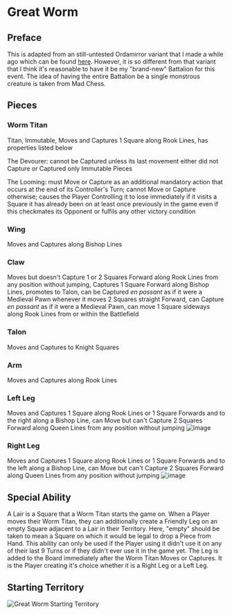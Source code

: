 # Great Worm
## Preface
This is adapted from an still-untested Ordamirror variant that I made a while ago which can be found [here]([url](https://praseodymiumspike.neocities.org/Snake_in_Ordamirror)). However, it is so different from that variant that I think it's reasonable to have it be my "brand-new" Battalion for this event. The idea of having the entire Battalion be a single monstrous creature is taken from Mad Chess.
## Pieces
### Worm Titan
Titan, Immutable, Moves and Captures 1 Square along Rook Lines, has properties listed below

The Devourer: cannot be Captured unless its last movement either did not Capture or Captured only Immutable Pieces

The Looming: must Move or Capture as an additional mandatory action that occurs at the end of its Controller's Turn; cannot Move or Capture otherwise; causes the Player Controlling it to lose immediately if it visits a Square it has already been on at least once previously in the game even if this checkmates its Opponent or fulfils any other victory condition
### Wing
Moves and Captures along Bishop Lines
### Claw
Moves but doesn't Capture 1 or 2 Squares Forward along Rook Lines from any position without jumping, Captures 1 Square Forward along Bishop Lines, promotes to Talon, can be Captured *en passant* as if it were a Medieval Pawn whenever it moves 2 Squares straight Forward, can Capture *en passant* as if it were a Medieval Pawn, can move 1 Square sideways along Rook Lines from or within the Battlefield
### Talon
Moves and Captures to Knight Squares
### Arm
Moves and Captures along Rook Lines
### Left Leg
Moves and Captures 1 Square along Rook Lines or 1 Square Forwards and to the right along a Bishop Line, can Move but can't Capture 2 Squares Forward along Queen Lines from any position without jumping
![image](https://github.com/user-attachments/assets/d6fa975b-b610-40ed-826c-5db2d04714c3)
### Right Leg
Moves and Captures 1 Square along Rook Lines or 1 Square Forwards and to the left along a Bishop Line, can Move but can't Capture 2 Squares Forward along Queen Lines from any position without jumping
![image](https://github.com/user-attachments/assets/50eda18b-594b-40c0-b10c-57aa0d567108)
## Special Ability
A Lair is a Square that a Worm Titan starts the game on. When a Player moves their Worm Titan, they can additionally create a Friendly Leg on an empty Square adjacent to a Lair in their Territory. Here, "empty" should be taken to mean a Square on which it would be legal to drop a Piece from Hand. This ability can only be used if the Player using it didn't use it on any of their last 9 Turns or if they didn't ever use it in the game yet. The Leg is added to the Board immediately after the Worm Titan Moves or Captures. It is the Player creating it's choice whether it is a Right Leg or a Left Leg.
## Starting Territory
![Great Worm Starting Territory](https://github.com/user-attachments/assets/2e30268b-fd78-401d-a76a-f3a2fe1c3e77)
